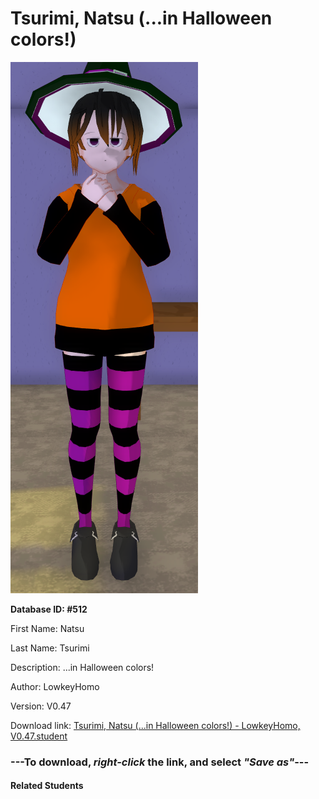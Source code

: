 # Tsurimi, Natsu (...in Halloween colors!)

<img src="Files/Tsurimi, Natsu (...in Halloween colors!).png" title="Tsurimi, Natsu (...in Halloween colors!) - LowkeyHomo, V0.47">

**Database ID: #512**

First Name: Natsu

Last Name: Tsurimi

Description: ...in Halloween colors!

Author: LowkeyHomo

Version: V0.47

Download link: <a href="https://raw.githubusercontent.com/Arbiter1223/Daigaku-Gurashi-Custom-Students/master/Students/Files/Tsurimi%2C%20Natsu%20(...in%20Halloween%20colors!)%20-%20LowkeyHomo%2C%20V0.47.student">Tsurimi, Natsu (...in Halloween colors!) - LowkeyHomo, V0.47.student</a>

### ---**To download, _right-click_ the link, and select _"Save as"_**---

#### Related Students

